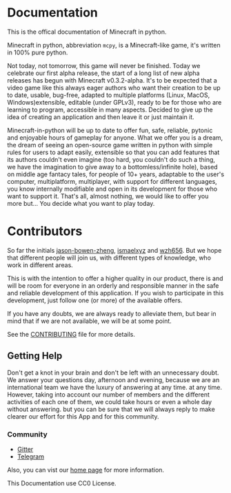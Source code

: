 # Documentation
This is the offical documentation of Minecraft in python.

Minecraft in python, abbreviation `mcpy`, is a Minecraft-like game, it's written in 100% pure python.

Not today, not tomorrow, this game will never be finished. Today we celebrate our first alpha release,
the start of a long list of new alpha releases has begun with Minecraft v0.3.2-alpha.
It's to be expected that a video game like this always eager authors who want their creation to be up to date,
usable, bug-free, adapted to multiple platforms (Linux, MacOS, Windows)extensible, 
editable (under GPLv3), ready to be for those who are learning to program, 
accessible in many aspects. Decided to give up the idea of creating
an application and then leave it or just maintain it.

Minecraft-in-python will be up to date to offer fun, safe, reliable, pytonic and enjoyable
hours of gameplay for anyone. 
What we offer you is a dream, the dream of seeing an open-source game written in python with
simple rules for users to adapt easily, extensible so that you can add features that its authors
couldn't even imagine (too hard, you couldn't do such a thing, we have the imagination
to give away to a bottomless/infinite hole), based on middle age fantacy tales,  for people of 10+ years,
adaptable to the user's computer, multiplatform, multiplayer, with support for different languages, you
know internally modifiable and open in its development for those who want to support it. That's all, almost
nothing, we would like to offer you more but... You decide what you want to play today.

# Contributors
So far the initials [jason-bowen-zheng](https://github.com/jason-bowen-zheng), [ismaelxyz](https://github.com/ismaelxyz) and
[wzh656](https://github.com/wzh656). But we hope that different people will join us, with different types of knowledge,
who work in different areas.

This is with the intention to offer a higher quality in our product, there is and will be room for everyone in an
orderly and responsible manner in the safe and reliable development of this application.
If you wish to participate in this development, just follow one (or more) of the available offers.

If you have any doubts, we are always ready to alleviate them, but bear in mind that if we are not available, we will be at
some point.

See the [CONTRIBUTING](about/contributing.md) file for more details.

## Getting Help
Don't get a knot in your brain and don't be left with an unnecessary doubt. We answer your questions day, afternoon and
evening, because we are an international team we have the luxury of answering at any time.
at any time. However, taking into account our number of members and the different activities of each one of them, we
could take hours or even a whole day without answering. but you can be sure that we will always reply to make clearer
our effort for this App and for this community.

### Community

- [Gitter](https://gitter.im/Minecraft-in-python/community)
- [Telegram](https://t.me/minecraftInPython)

Also, you can vist our [home page](https://minecraft-in-python.github.io) for more information.

This Documentation use CC0 License.

